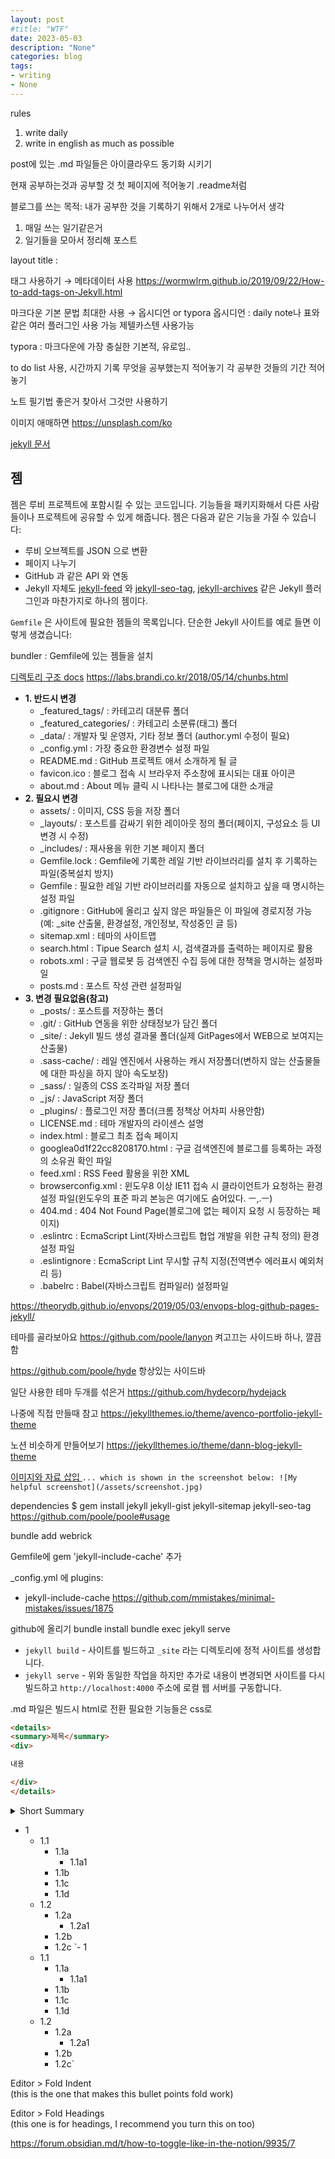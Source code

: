 ```yaml
---
layout: post
#title: "WTF"
date: 2023-05-03
description: "None"
categories: blog
tags:
- writing
- None 
---
```


rules
1. write daily
2. write in english as much as possible 

post에 있는 .md 파일들은 아이클라우드 동기화 시키기

현재 공부하는것과 공부할 것 첫 페이지에 적어놓기 .readme처럼

블로그를 쓰는 목적:
내가 공부한 것을 기록하기 위해서
2개로 나누어서 생각
1. 매일 쓰는 일기같은거
2. 일기들을 모아서 정리해 포스트


layout
title : 


태그 사용하기 → 메타데이터 사용
https://wormwlrm.github.io/2019/09/22/How-to-add-tags-on-Jekyll.html


마크다운 기본 문법 최대한 사용 → 옵시디언 or typora
옵시디언 : daily note나 표와 같은 여러 플러그인 사용 가능
제텔카스텐 사용가능

typora : 마크다운에 가장 충실한 기본적, 유로임..

to do list 사용, 시간까지 기록
무엇을 공부했는지 적어놓기
각 공부한 것들의 기간 적어놓기

노트 필기법 좋은거 찾아서 그것만 사용하기

이미지 애매하면 https://unsplash.com/ko


[jekyll 문서](https://jekyllrb-ko.github.io/docs/)

## 젬

젬은 루비 프로젝트에 포함시킬 수 있는 코드입니다. 기능들을 패키지화해서 다른 사람들이나 프로젝트에 공유할 수 있게 해줍니다. 젬은 다음과 같은 기능을 가질 수 있습니다:

-   루비 오브젝트를 JSON 으로 변환
-   페이지 나누기
-   GitHub 과 같은 API 와 연동
-   Jekyll 자체도 [jekyll-feed](https://github.com/jekyll/jekyll-feed) 와 [jekyll-seo-tag](https://github.com/jekyll/jekyll-seo-tag), [jekyll-archives](https://github.com/jekyll/jekyll-archives) 같은 Jekyll 플러그인과 마찬가지로 하나의 젬이다.

`Gemfile` 은 사이트에 필요한 젬들의 목록입니다. 단순한 Jekyll 사이트를 예로 들면 이렇게 생겼습니다:

bundler : Gemfile에 있는 젬들을 설치

[디렉토리 구조 docs](http://jekyllrb-ko.github.io/docs/structure/)
https://labs.brandi.co.kr/2018/05/14/chunbs.html

-   **1. 반드시 변경**
    -   _featured_tags/ : 카테고리 대분류 폴더
    -   _featured_categories/ : 카테고리 소분류(태그) 폴더
    -   _data/ : 개발자 및 운영자, 기타 정보 폴더 (author.yml 수정이 필요)
    -   _config.yml : 가장 중요한 환경변수 설정 파일
    -   README.md : GitHub 프로젝트 애서 소개하게 될 글
    -   favicon.ico : 블로그 접속 시 브라우저 주소창에 표시되는 대표 아이콘
    -   about.md : About 메뉴 클릭 시 나타나는 블로그에 대한 소개글
-   **2. 필요시 변경**
    -   assets/ : 이미지, CSS 등을 저장 폴더
    -   _layouts/ : 포스트를 감싸기 위한 레이아웃 정의 폴더(페이지, 구성요소 등 UI변경 시 수정)
    -   _includes/ : 재사용을 위한 기본 페이지 폴더
    -   Gemfile.lock : Gemfile에 기록한 레일 기반 라이브러리를 설치 후 기록하는 파일(중복설치 방지)
    -   Gemfile : 필요한 레일 기반 라이브러리를 자동으로 설치하고 싶을 때 명시하는 설정 파일
    -   .gitignore : GitHub에 올리고 싶지 않은 파일들은 이 파일에 경로지정 가능(예: _site 산출물, 환경설정, 개인정보, 작성중인 글 등)
    -   sitemap.xml : 테마의 사이트맵
    -   search.html : Tipue Search 설치 시, 검색결과를 출력하는 페이지로 활용
    -   robots.xml : 구글 웹로봇 등 검색엔진 수집 등에 대한 정책을 명시하는 설정파일
    -   posts.md : 포스트 작성 관련 설정파일
-   **3. 변경 필요없음(참고)**
    -   _posts/ : 포스트를 저장하는 폴더
    -   .git/ : GitHub 연동을 위한 상태정보가 담긴 폴더
    -   _site/ : Jekyll 빌드 생성 결과물 폴더(실제 GitPages에서 WEB으로 보여지는 산출물)
    -   .sass-cache/ : 레일 엔진에서 사용하는 캐시 저장폴더(변하지 않는 산출물들에 대한 파싱을 하지 않아 속도보장)
    -   _sass/ : 일종의 CSS 조각파일 저장 폴더
    -   _js/ : JavaScript 저장 폴더
    -   _plugins/ : 플로그인 저장 폴더(크롬 정책상 어차피 사용안함)
    -   LICENSE.md : 테마 개발자의 라이센스 설명
    -   index.html : 블로그 최초 접속 페이지
    -   googlea0d1f22cc8208170.html : 구글 검색엔진에 블로그를 등록하는 과정의 소유권 확인 파일
    -   feed.xml : RSS Feed 활용을 위한 XML
    -   browserconfig.xml : 윈도우8 이상 IE11 접속 시 클라이언트가 요청하는 환경설정 파일(윈도우의 표준 파괴 본능은 여기에도 숨어있다. ㅡ,.ㅡ)
    -   404.md : 404 Not Found Page(블로그에 없는 페이지 요청 시 등장하는 페이지)
    -   .eslintrc : EcmaScript Lint(자바스크립트 협업 개발을 위한 규칙 정의) 환경설정 파일
    -   .eslintignore : EcmaScript Lint 무시할 규칙 지정(전역변수 에러표시 예외처리 등)
    -   .babelrc : Babel(자바스크립트 컴파일러) 설정파일

https://theorydb.github.io/envops/2019/05/03/envops-blog-github-pages-jekyll/



테마를 골라보아요
https://github.com/poole/lanyon
켜고끄는 사이드바 하나, 깔끔함

https://github.com/poole/hyde
항상있는 사이드바

일단 사용한 테마 두개를 섞은거  https://github.com/hydecorp/hydejack 



나중에 직접 만들때 참고
https://jekyllthemes.io/theme/avenco-portfolio-jekyll-theme

노션 비슷하게 만들어보기
https://jekyllthemes.io/theme/dann-blog-jekyll-theme




[이미지와 자료 삽입 ](https://jekyllrb-ko.github.io/docs/posts/)
`... which is shown in the screenshot below: ![My helpful screenshot](/assets/screenshot.jpg)`

dependencies
$ gem install jekyll jekyll-gist jekyll-sitemap jekyll-seo-tag
https://github.com/poole/poole#usage

bundle add webrick

Gemfile에
gem 'jekyll-include-cache' 추가

_config.yml 에
plugins:
  - jekyll-include-cache
https://github.com/mmistakes/minimal-mistakes/issues/1875



github에 올리기
bundle install
bundle exec jekyll serve

-   `jekyll build` - 사이트를 빌드하고 `_site` 라는 디렉토리에 정적 사이트를 생성합니다.
-   `jekyll serve` - 위와 동일한 작업을 하지만 추가로 내용이 변경되면 사이트를 다시 빌드하고 `http://localhost:4000` 주소에 로컬 웹 서버를 구동합니다.

.md 파일은 빌드시 html로 전환
필요한 기능들은 css로



```html
<details>
<summary>제목</summary>
<div>

내용

</div>
</details>
```
<details> <summary>Short Summary</summary> <p>text to hide</p> </details>

- 1
	- 1.1
		- 1.1a
			- 1.1a1
		- 1.1b
		- 1.1c
		- 1.1d
	- 1.2
		- 1.2a
			- 1.2a1
		- 1.2b
		- 1.2c
`- 1
	- 1.1
		- 1.1a
			- 1.1a1
		- 1.1b
		- 1.1c
		- 1.1d
	- 1.2
		- 1.2a
			- 1.2a1
		- 1.2b
		- 1.2c`

Editor > Fold Indent  
(this is the one that makes this bullet points fold work)

Editor > Fold Headings  
(this one is for headings, I recommend you turn this on too)

https://forum.obsidian.md/t/how-to-toggle-like-in-the-notion/9935/7